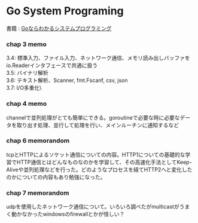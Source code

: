 # Go System Programing
書籍 :  [Goならわかるシステムプログラミング](https://www.amazon.co.jp/Go%E3%81%AA%E3%82%89%E3%82%8F%E3%81%8B%E3%82%8B%E3%82%B7%E3%82%B9%E3%83%86%E3%83%A0%E3%83%97%E3%83%AD%E3%82%B0%E3%83%A9%E3%83%9F%E3%83%B3%E3%82%B0-%E6%B8%8B%E5%B7%9D-%E3%82%88%E3%81%97%E3%81%8D/dp/4908686033/ref=cm_cr_arp_d_product_top?ie=UTF8)


### chap 3 memo
3.4: 標準入力、ファイル入力、ネットワーク通信、メモリ読み出しバッファをio.Readerインタフェースで共通に扱う\
3.5: バイナリ解析\
3.6: テキスト解析、Scanner, fmt.Fscanf, csv, json\
3.7: I/O多重化\

### chap 4 memo
channelで並列処理がとても簡単にできる。goroutineで必要な時に必要なデータを取り出す処理、並行して処理を行い、メインルーチンに通知するなど


### chap 6 memorandom
tcpとHTTPによるソケット通信についての内容。HTTP1についての基礎的な学習でHTTP通信とはどんなものなのかを学習して、その高速化手法としてKeep-Aliveや並列処理などを行った。どのようなプロセスを経てHTTP2へと変化したのかについての内容もあり勉強になった。

### chap 7 memorandom
udpを使用したネットワーク通信について。いろいろ調べたがmulticastがうまく動かなかったwindowsのfirewallとかが怪しい？